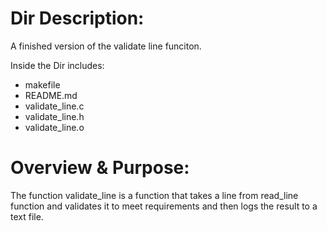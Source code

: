 Dir Description:
======================
A finished version of the validate line funciton.

Inside the Dir includes:
- makefile
- README.md
- validate_line.c
- validate_line.h
- validate_line.o

Overview & Purpose:
======================
The function validate_line is a function that takes a line from read_line function and validates it to meet requirements and then logs the result to a text file.